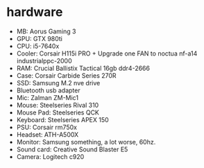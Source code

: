 # hardware

* MB: Aorus Gaming 3
* GPU: GTX 980ti
* CPU: i5-7640x
* Cooler: Corsair H115i PRO + Upgrade one FAN to noctua nf-a14 industrialppc-2000
* RAM: Crucial Ballistix Tactical 16gb ddr4-2666
* Case: Corsair Carbide Series 270R
* SSD: Samsung M.2 nve drive
* Bluetooth usb adapter
* Mic: Zalman ZM-Mic1
* Mouse: Steelseries Rival 310
* Mouse Pad: Steelseries QCK
* Keyboard: Steelseries APEX 150
* PSU: Corsair rm750x
* Headset: ATH-A500X
* Monitor: Samsung something, a lot worse, 60hz.
* Sound card: Creative Sound Blaster E5
* Camera: Logitech c920
